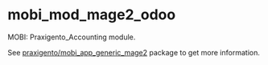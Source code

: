 # mobi_mod_mage2_odoo
MOBI: Praxigento_Accounting module.

See [praxigento/mobi_app_generic_mage2](https://github.com/praxigento/mobi_app_generic_mage2) package
to get more information.